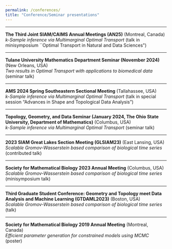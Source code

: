 ```yaml
---
permalink: /conferences/
title: "Conference/Seminar presentations"
---
```


------
**The Third Joint SIAM/CAIMS Annual Meetings (AN25)** (Montreal, Canada) <br/>
*k-Sample inference via Multimarginal Optimal Transport* (talk in minisymposium ``Optimal Transport in Natural and Data Sciences")

------
**Tulane University Mathematics Department Seminar (November 2024)** (New Orleans, USA) <br/>
*Two results in Optimal Transport with applications to biomedical data* (seminar talk)

------
**AMS 2024 Spring Southeastern Sectional Meeting** (Tallahassee, USA) <br/>
*k-Sample inference via Multimarginal Optimal Transport* (talk in special session “Advances in Shape
and Topological Data Analysis”)

------
**Topology, Geometry, and Data Seminar (January 2024, The Ohio State University, Department of Mathematics)** (Columbus, USA) <br/>
*k-Sample inference via Multimarginal Optimal Transport* (seminar talk)

------
**2023 SIAM Great Lakes Section Meeting (GLSIAM23)** (East Lansing, USA) <br/>
*Scalable Gromov-Wasserstein based comparison of biological time series* (contributed talk)

------
**Society for Mathematical Biology 2023 Annual Meeting** (Columbus, USA) <br/>
*Scalable Gromov-Wasserstein based comparison of biological time series* (minisymposium talk)

------
**Third Graduate Student Conference: Geometry and Topology meet Data Analysis and Machine Learning (GTDAML2023)** (Boston, USA) <br/>
*Scalable Gromov-Wasserstein based comparison of biological time series* (talk)

------
**Society for Mathematical Biology 2019 Annual Meeting** (Montreal, Canada)<br/>
*Efficient parameter generation for constrained models using MCMC* (poster)


